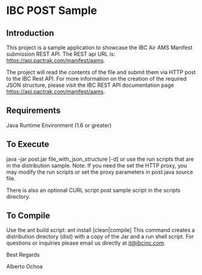 IBC POST Sample
===============

Introduction
------------

This project is a sample application to showcase the IBC Air AMS Manifest submission REST API.
The REST api URL is: https://api.pactrak.com/manifest/aams.

The project will read the contents of the file and submit them via HTTP post to the IBC Rest API.
For more information on the creation of the required JSON structure, please visit the
IBC REST API documentation page https://api.pactrak.com/manifest/aams.

Requirements
------------
Java Runtime Environment (1.6 or greater)

To Execute
----------
java -jar post.jar file_with_json_structure [-d]
or
use the run scripts that are in the distribution sample.
Note: If you need the set the HTTP proxy, you may modify the run scripts or set the proxy parameters in post.java source file.

There is also an optional CURL script post sample script in the scripts directory.

To Compile
----------
Use the ant build script: ant install [clean|compile]
This command creates a distribution directory (dist) with a copy of the Jar and a run shell script.
For questions or inquiries please email us directly at it@ibcinc.com.

Best Regards

Alberto Ochoa
